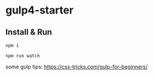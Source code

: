 # gulp4-starter



## Install & Run

`npm i`

`npm run watch`


some gulp tips: https://css-tricks.com/gulp-for-beginners/

